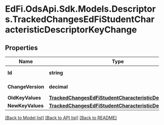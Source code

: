 # EdFi.OdsApi.Sdk.Models.Descriptors.TrackedChangesEdFiStudentCharacteristicDescriptorKeyChange

## Properties

Name | Type | Description | Notes
------------ | ------------- | ------------- | -------------
**Id** | **string** | Resource identifier | [optional] 
**ChangeVersion** | **decimal** | Change version | [optional] 
**OldKeyValues** | [**TrackedChangesEdFiStudentCharacteristicDescriptorKey**](TrackedChangesEdFiStudentCharacteristicDescriptorKey.md) |  | [optional] 
**NewKeyValues** | [**TrackedChangesEdFiStudentCharacteristicDescriptorKey**](TrackedChangesEdFiStudentCharacteristicDescriptorKey.md) |  | [optional] 

[[Back to Model list]](../README.md#documentation-for-models) [[Back to API list]](../README.md#documentation-for-api-endpoints) [[Back to README]](../README.md)

